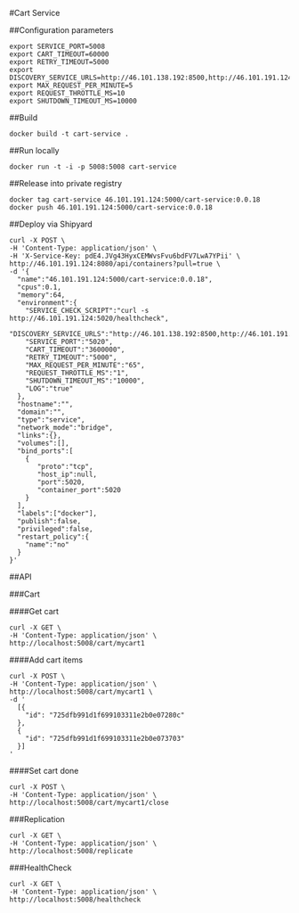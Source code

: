 #Cart Service

##Configuration parameters

```
export SERVICE_PORT=5008
export CART_TIMEOUT=60000
export RETRY_TIMEOUT=5000
export DISCOVERY_SERVICE_URLS=http://46.101.138.192:8500,http://46.101.191.124:8500
export MAX_REQUEST_PER_MINUTE=5
export REQUEST_THROTTLE_MS=10
export SHUTDOWN_TIMEOUT_MS=10000
```

##Build

`docker build -t cart-service .`

##Run locally

`docker run -t -i -p 5008:5008 cart-service`

##Release into private registry

```
docker tag cart-service 46.101.191.124:5000/cart-service:0.0.18
docker push 46.101.191.124:5000/cart-service:0.0.18
```

##Deploy via Shipyard

```
curl -X POST \
-H 'Content-Type: application/json' \
-H 'X-Service-Key: pdE4.JVg43HyxCEMWvsFvu6bdFV7LwA7YPii' \
http://46.101.191.124:8080/api/containers?pull=true \
-d '{  
  "name":"46.101.191.124:5000/cart-service:0.0.18",
  "cpus":0.1,
  "memory":64,
  "environment":{
    "SERVICE_CHECK_SCRIPT":"curl -s http://46.101.191.124:5020/healthcheck",
    "DISCOVERY_SERVICE_URLS":"http://46.101.138.192:8500,http://46.101.191.124:8500",
    "SERVICE_PORT":"5020",
    "CART_TIMEOUT":"3600000",
    "RETRY_TIMEOUT":"5000",
    "MAX_REQUEST_PER_MINUTE":"65",
    "REQUEST_THROTTLE_MS":"1",
    "SHUTDOWN_TIMEOUT_MS":"10000",
    "LOG":"true"
  },
  "hostname":"",
  "domain":"",
  "type":"service",
  "network_mode":"bridge",
  "links":{},
  "volumes":[],
  "bind_ports":[  
    {  
       "proto":"tcp",
       "host_ip":null,
       "port":5020,
       "container_port":5020
    }
  ],
  "labels":["docker"],
  "publish":false,
  "privileged":false,
  "restart_policy":{  
    "name":"no"
  }
}'
```

##API

###Cart

####Get cart

```
curl -X GET \
-H 'Content-Type: application/json' \
http://localhost:5008/cart/mycart1
```

####Add cart items

```
curl -X POST \
-H 'Content-Type: application/json' \
http://localhost:5008/cart/mycart1 \
-d '
  [{
    "id": "725dfb991d1f699103311e2b0e07280c"
  },
  {
    "id": "725dfb991d1f699103311e2b0e073703"
  }]
'
```

####Set cart done

```
curl -X POST \
-H 'Content-Type: application/json' \
http://localhost:5008/cart/mycart1/close
```

###Replication

```
curl -X GET \
-H 'Content-Type: application/json' \
http://localhost:5008/replicate
```

###HealthCheck

```
curl -X GET \
-H 'Content-Type: application/json' \
http://localhost:5008/healthcheck
```
